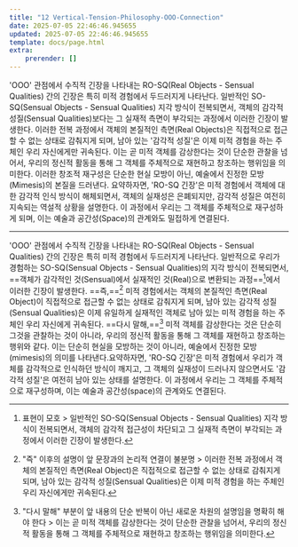 ```yaml
---
title: "12 Vertical-Tension-Philosophy-OOO-Connection"
date: 2025-07-05 22:46:46.945655
updated: 2025-07-05 22:46:46.945655
template: docs/page.html
extra:
    prerender: []
---
```

'OOO' 관점에서 수직적 긴장을 나타내는 RO-SQ(Real Objects - Sensual Qualities) 간의 긴장은 특히 미적 경험에서 두드러지게 나타난다. 일반적인 SO-SQ(Sensual Objects - Sensual Qualities) 지각 방식이 전복되면서, 객체의 감각적 성질(Sensual Qualities)보다는 그 실재적 측면이 부각되는 과정에서 이러한 긴장이 발생한다. 이러한 전복 과정에서 객체의 본질적인 측면(Real Objects)은 직접적으로 접근할 수 없는 상태로 감춰지게 되며, 남아 있는 '감각적 성질'은 이제 미적 경험을 하는 주체인 우리 자신에게만 귀속된다. 이는 곧 미적 객체를 감상한다는 것이 단순한 관찰을 넘어서, 우리의 정신적 활동을 통해 그 객체를 주체적으로 재현하고 창조하는 행위임을 의미한다. 이러한 창조적 재구성은 단순한 현실 모방이 아닌, 예술에서 진정한 모방(Mimesis)의 본질을 드러낸다. 요약하자면, 'RO-SQ 긴장'은 미적 경험에서 객체에 대한 감각적 인식 방식이 해체되면서, 객체의 실재성은 은폐되지만, 감각적 성질은 여전히 지속되는 역설적 상황을 설명한다. 이 과정에서 우리는 그 객체를 주체적으로 재구성하게 되며, 이는 예술과 공간성(Space)의 관계와도 밀접하게 연결된다.

---

'OOO' 관점에서 수직적 긴장을 나타내는 RO-SQ(Real Objects - Sensual Qualities) 간의 긴장은 특히 미적 경험에서 두드러지게 나타난다. 일반적으로 우리가 경험하는 SO-SQ(Sensual Objects - Sensual Qualities)의 지각 방식이 전복되면서, ==객체가 감각적인 것(Sensual)에서 실재적인 것(Real)으로 변환되는 과정==[^1]에서 이러한 긴장이 발생한다. ==즉,==[^2] 미적 경험에서는 객체의 본질적인 측면(Real Object)이 직접적으로 접근할 수 없는 상태로 감춰지게 되며, 남아 있는 감각적 성질(Sensual Qualities)은 이제 유일하게 실재적인 객체로 남아 있는 미적 경험을 하는 주체인 우리 자신에게 귀속된다. ==다시 말해,==[^3] 미적 객체를 감상한다는 것은 단순히 그것을 관찰하는 것이 아니라, 우리의 정신적 활동을 통해 그 객체를 재현하고 창조하는 행위와 같다. 이는 단순히 현실을 모방하는 것이 아니라, 예술에서 진정한 모방(mimesis)의 의미를 나타낸다.요약하자면, 'RO-SQ 긴장'은 미적 경험에서 우리가 객체를 감각적으로 인식하던 방식이 깨지고, 그 객체의 실재성이 드러나지 않으면서도 '감각적 성질'은 여전히 남아 있는 상태를 설명한다. 이 과정에서 우리는 그 객체를 주체적으로 재구성하며, 이는 예술과 공간성(space)의 관계와도 연결된다.

[^1]: 표현이 모호 > 일반적인 SO-SQ(Sensual Objects - Sensual Qualities) 지각 방식이 전복되면서, 객체의 감각적 접근성이 차단되고 그 실재적 측면이 부각되는 과정에서 이러한 긴장이 발생한다.

[^2]: "즉" 이후의 설명이 앞 문장과의 논리적 연결이 불분명 > 이러한 전복 과정에서 객체의 본질적인 측면(Real Object)은 직접적으로 접근할 수 없는 상태로 감춰지게 되며, 남아 있는 감각적 성질(Sensual Qualities)은 이제 미적 경험을 하는 주체인 우리 자신에게만 귀속된다.

[^3]: "다시 말해" 부분이 앞 내용의 단순 반복이 아닌 새로운 차원의 설명임을 명확히 해야 한다 > 이는 곧 미적 객체를 감상한다는 것이 단순한 관찰을 넘어서, 우리의 정신적 활동을 통해 그 객체를 주체적으로 재현하고 창조하는 행위임을 의미한다.
